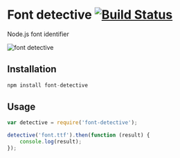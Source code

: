 # Font detective [![Build Status][ci-img]][ci]

Node.js font identifier

[ci-img]:  https://travis-ci.org/andyjansson/font-detective.svg
[ci]:      https://travis-ci.org/andyjansson/font-detective

![font detective](https://raw.github.com/andyjansson/font-detective/master/font-detective.gif)

## Installation

```js
npm install font-detective
```

## Usage 

```js
var detective = require('font-detective');

detective('font.ttf').then(function (result) {
	console.log(result);
});
```